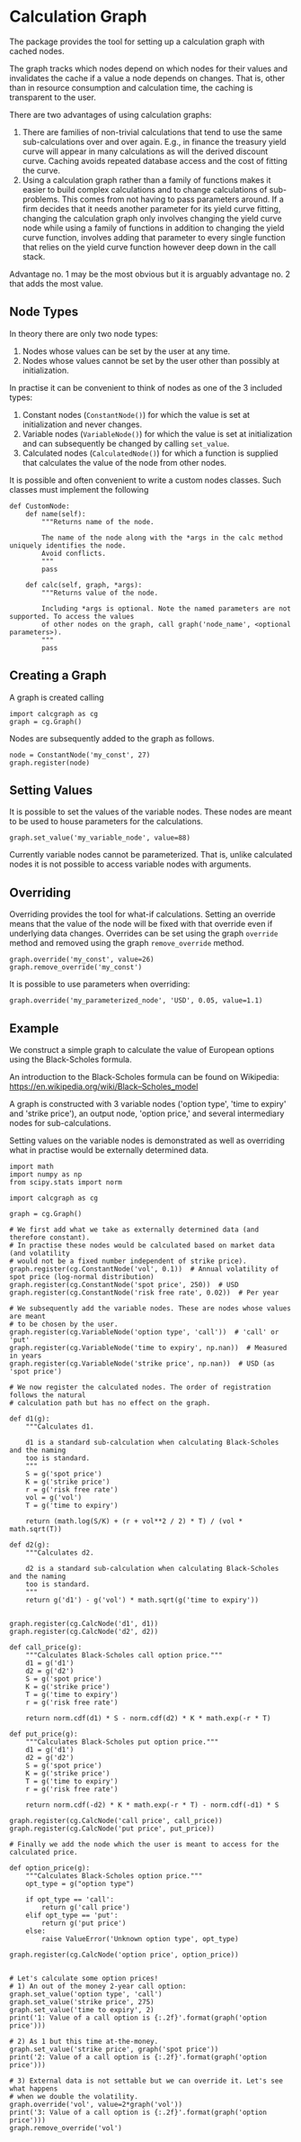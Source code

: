 # Calculation Graph

The package provides the tool for setting up a calculation graph with cached nodes. 

The graph tracks which nodes depend on which nodes for their values and invalidates 
the cache if a value a node depends on changes. That is, other than in resource consumption
and calculation time, the caching is transparent to the user.

There are two advantages of using calculation graphs:

1. There are families of non-trivial calculations that tend to use the same sub-calculations over and over again. 
E.g., in finance the treasury yield curve will appear in many calculations as will the derived discount curve. Caching
avoids repeated database access and the cost of fitting the curve.
2. Using a calculation graph rather than a family of functions makes it easier to build complex calculations and to 
change calculations of sub-problems. This comes from not having to pass parameters around. If a firm decides 
that it needs another parameter for its yield curve fitting, changing the calculation graph only involves changing
the yield curve node while using a family of functions in addition to changing the yield curve function, 
involves adding that parameter to every single function that 
relies on the yield curve function however deep down in the call stack.

Advantage no. 1 may be the most obvious but it is arguably advantage no. 2 that adds the most value. 

## Node Types
In theory there are only two node types:
1. Nodes whose values can be set by the user at any time.
2. Nodes whose values cannot be set by the user other than possibly at initialization.

In practise it can be convenient to think of nodes as one of the 3 included types:
1. Constant nodes (`ConstantNode()`) for which the value is set at initialization and never changes.
2. Variable nodes (`VariableNode()`) for which the value is set at initialization and can subsequently be changed by calling `set_value`.
3. Calculated nodes (`CalculatedNode()`) for which a function is supplied that calculates the value of the node from other nodes.

It is possible and often convenient to write a custom nodes classes. Such classes must implement the following

```
def CustomNode:
    def name(self):
        """Returns name of the node.
        
        The name of the node along with the *args in the calc method uniquely identifies the node.
        Avoid conflicts.
        """
        pass
        
    def calc(self, graph, *args):
        """Returns value of the node.
        
        Including *args is optional. Note the named parameters are not supported. To access the values
        of other nodes on the graph, call graph('node_name', <optional parameters>).
        """
        pass
```

## Creating a Graph

A graph is created calling
```
import calcgraph as cg
graph = cg.Graph()
```

Nodes are subsequently added to the graph as follows.
```
node = ConstantNode('my_const', 27)
graph.register(node)
```

## Setting Values
It is possible to set the values of the variable nodes. These nodes are meant to be used to house parameters for the calculations. 
```
graph.set_value('my_variable_node', value=88)
```
Currently variable nodes cannot be parameterized. That is, unlike calculated nodes it is not possible to access variable nodes with arguments. 

## Overriding
Overriding provides the tool for what-if calculations. Setting an override means that the value of the node will be fixed with that override even if underlying data changes. Overrides can be set using the graph `override` method and removed using the graph `remove_override` method.
```
graph.override('my_const', value=26)
graph.remove_override('my_const')
```
It is possible to use parameters when overriding:
```
graph.override('my_parameterized_node', 'USD', 0.05, value=1.1)
```

## Example
We construct a simple graph to calculate the value of European options using the Black-Scholes formula.

An introduction to the Black-Scholes formula can be found on Wikipedia:
https://en.wikipedia.org/wiki/Black–Scholes_model

A graph is constructed with 3 variable nodes ('option type', 'time to expiry'
and 'strike price'), an output node, 'option price,' and several intermediary
nodes for sub-calculations.

Setting values on the variable nodes is demonstrated as well as overriding
what in practise would be externally determined data.

```
import math
import numpy as np
from scipy.stats import norm

import calcgraph as cg

graph = cg.Graph()

# We first add what we take as externally determined data (and therefore constant).
# In practise these nodes would be calculated based on market data (and volatility
# would not be a fixed number independent of strike price).
graph.register(cg.ConstantNode('vol', 0.1))  # Annual volatility of spot price (log-normal distribution)
graph.register(cg.ConstantNode('spot price', 250))  # USD
graph.register(cg.ConstantNode('risk free rate', 0.02))  # Per year

# We subsequently add the variable nodes. These are nodes whose values are meant
# to be chosen by the user.
graph.register(cg.VariableNode('option type', 'call'))  # 'call' or 'put'
graph.register(cg.VariableNode('time to expiry', np.nan))  # Measured in years
graph.register(cg.VariableNode('strike price', np.nan))  # USD (as 'spot price')

# We now register the calculated nodes. The order of registration follows the natural
# calculation path but has no effect on the graph.

def d1(g):
    """Calculates d1.

    d1 is a standard sub-calculation when calculating Black-Scholes and the naming
    too is standard.
    """
    S = g('spot price')
    K = g('strike price')
    r = g('risk free rate')
    vol = g('vol')
    T = g('time to expiry')

    return (math.log(S/K) + (r + vol**2 / 2) * T) / (vol * math.sqrt(T))

def d2(g):
    """Calculates d2.

    d2 is a standard sub-calculation when calculating Black-Scholes and the naming
    too is standard.
    """
    return g('d1') - g('vol') * math.sqrt(g('time to expiry'))


graph.register(cg.CalcNode('d1', d1))
graph.register(cg.CalcNode('d2', d2))

def call_price(g):
    """Calculates Black-Scholes call option price."""
    d1 = g('d1')
    d2 = g('d2')
    S = g('spot price')
    K = g('strike price')
    T = g('time to expiry')
    r = g('risk free rate')

    return norm.cdf(d1) * S - norm.cdf(d2) * K * math.exp(-r * T)

def put_price(g):
    """Calculates Black-Scholes put option price."""
    d1 = g('d1')
    d2 = g('d2')
    S = g('spot price')
    K = g('strike price')
    T = g('time to expiry')
    r = g('risk free rate')

    return norm.cdf(-d2) * K * math.exp(-r * T) - norm.cdf(-d1) * S

graph.register(cg.CalcNode('call price', call_price))
graph.register(cg.CalcNode('put price', put_price))

# Finally we add the node which the user is meant to access for the calculated price.

def option_price(g):
    """Calculates Black-Scholes option price."""
    opt_type = g("option type")

    if opt_type == 'call':
        return g('call price')
    elif opt_type == 'put':
        return g('put price')
    else:
        raise ValueError('Unknown option type', opt_type)

graph.register(cg.CalcNode('option price', option_price))


# Let's calculate some option prices!
# 1) An out of the money 2-year call option:
graph.set_value('option type', 'call')
graph.set_value('strike price', 275)
graph.set_value('time to expiry', 2)
print('1: Value of a call option is {:.2f}'.format(graph('option price')))

# 2) As 1 but this time at-the-money.
graph.set_value('strike price', graph('spot price'))
print('2: Value of a call option is {:.2f}'.format(graph('option price')))

# 3) External data is not settable but we can override it. Let's see what happens
# when we double the volatility.
graph.override('vol', value=2*graph('vol'))
print('3: Value of a call option is {:.2f}'.format(graph('option price')))
graph.remove_override('vol')
```
